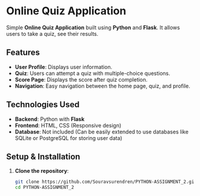 # Online Quiz Application

Simple  **Online Quiz Application** built using **Python** and **Flask**. It allows users to take a quiz, see their results.

## Features
- **User Profile**: Displays  user information.
- **Quiz**: Users can attempt a quiz with multiple-choice questions.
- **Score Page**: Displays the score after quiz completion.
- **Navigation**: Easy navigation between the home page, quiz, and profile.

## Technologies Used
- **Backend**: Python with **Flask**
- **Frontend**: HTML, CSS (Responsive design)
- **Database**: Not included (Can be easily extended to use databases like SQLite or PostgreSQL for storing user data)


## Setup & Installation

1. **Clone the repository**:
   ```bash
   git clone https://github.com/Souravsurendren/PYTHON-ASSIGNMENT_2.git
   cd PYTHON-ASSIGNMENT_2
